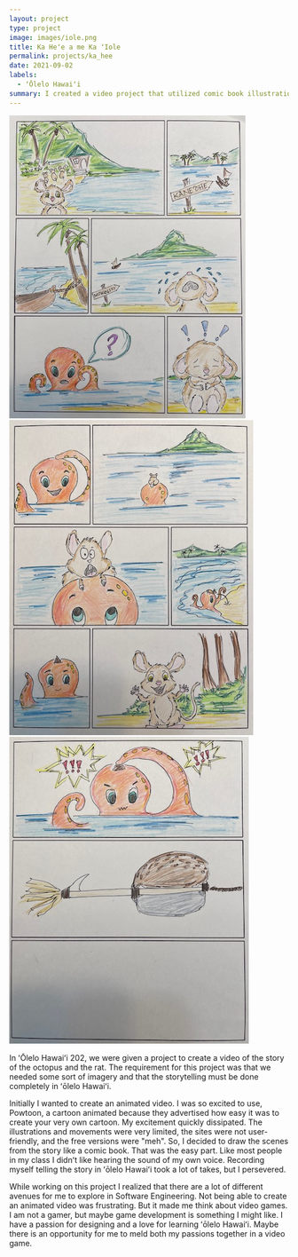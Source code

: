 ```yaml
---
layout: project
type: project
image: images/iole.png
title: Ka Heʻe a me Ka ʻIole
permalink: projects/ka_hee
date: 2021-09-02
labels: 
  - ʻŌlelo Hawaiʻi
summary: I created a video project that utilized comic book illustrations of the story called Ka Heʻe a me Ka ʻIole.
---
```


<div class="ui small rounded images">
   <img class="ui image" src="../images/hee_1.png">
   <img class="ui image" src="../images/hee_2.png">
   <img class="ui image" src="../images/hee_3.png">
    </div>

In ʻŌlelo Hawaiʻi 202, we were given a project to create a video of the story of the octopus and the rat. The requirement for this 
project was that we needed some sort of imagery and that the storytelling must be done completely in ʻōlelo Hawaiʻi. 

Initially I wanted to create an animated video. I was so excited to use, Powtoon, a cartoon animated because they advertised how easy 
it was to create your very own cartoon. My excitement quickly dissipated. The illustrations and movements were very limited, the sites were not 
user-friendly, and the free versions were "meh". So, I decided to draw the scenes from the story like a comic book. That was the easy 
part. Like most people in my class I didnʻt like hearing the sound of my own voice. Recording myself telling the story in ʻōlelo Hawaiʻi 
took a lot of takes, but I persevered.

While working on this project I realized that there are a lot of different avenues for me to explore in Software Engineering. Not being 
able to create an animated video was frustrating. But it made me think about video games. I am not a gamer, but maybe game development is 
something I might like. I have a passion for designing and a love for learning ʻōlelo Hawaiʻi. Maybe there is an opportunity for me to 
meld both my passions together in a video game. 



 

